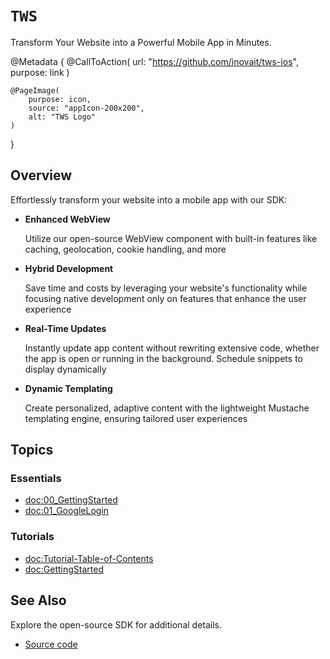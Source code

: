 # ``TWS``

Transform Your Website into a Powerful Mobile App in Minutes.

@Metadata {
    @CallToAction(
        url: "https://github.com/inovait/tws-ios", 
        purpose: link
    )
    
    @PageImage(
        purpose: icon,
        source: "appIcon-200x200",
        alt: "TWS Logo"
    )
}

## Overview

Effortlessly transform your website into a mobile app with our SDK:

* **Enhanced WebView**

    Utilize our open-source WebView component with built-in features like caching, geolocation, cookie handling, and more

* **Hybrid Development**

    Save time and costs by leveraging your website's functionality while focusing native development only on features that enhance the user experience

* **Real-Time Updates**

    Instantly update app content without rewriting extensive code, whether the app is open or running in the background. Schedule snippets to display dynamically

* **Dynamic Templating**

    Create personalized, adaptive content with the lightweight Mustache templating engine, ensuring tailored user experiences

## Topics

### Essentials

- <doc:00_GettingStarted>
- <doc:01_GoogleLogin>

### Tutorials

- <doc:Tutorial-Table-of-Contents>
- <doc:GettingStarted>

## See Also

Explore the open-source SDK for additional details.

* [Source code](https://github.com/inovait/tws-ios)
